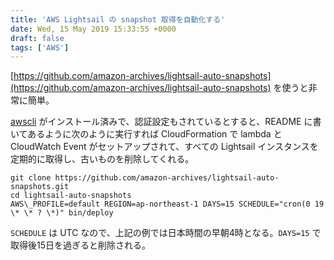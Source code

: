 ```yaml
---
title: 'AWS Lightsail の snapshot 取得を自動化する'
date: Wed, 15 May 2019 15:33:55 +0000
draft: false
tags: ['AWS']
---
```


[https://github.com/amazon-archives/lightsail-auto-snapshots](https://github.com/amazon-archives/lightsail-auto-snapshots) を使うと非常に簡単。

[awscli](https://github.com/aws/aws-cli) がインストール済みで、認証設定もされているとすると、README に書いてあるように次のように実行すれば CloudFormation で lambda と CloudWatch Event がセットアップされて、すべての Lightsail インスタンスを定期的に取得し、古いものを削除してくれる。

```
git clone https://github.com/amazon-archives/lightsail-auto-snapshots.git
cd lightsail-auto-snapshots
AWS\_PROFILE=default REGION=ap-northeast-1 DAYS=15 SCHEDULE="cron(0 19 \* \* ? \*)" bin/deploy

```

`SCHEDULE` は UTC なので、上記の例では日本時間の早朝4時となる。`DAYS=15` で取得後15日を過ぎると削除される。